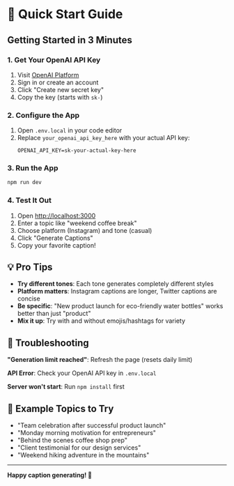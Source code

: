 # 🚀 Quick Start Guide

## Getting Started in 3 Minutes

### 1. Get Your OpenAI API Key
1. Visit [OpenAI Platform](https://platform.openai.com/api-keys)
2. Sign in or create an account
3. Click "Create new secret key"
4. Copy the key (starts with `sk-`)

### 2. Configure the App
1. Open `.env.local` in your code editor
2. Replace `your_openai_api_key_here` with your actual API key:
   ```
   OPENAI_API_KEY=sk-your-actual-key-here
   ```

### 3. Run the App
```bash
npm run dev
```

### 4. Test It Out
1. Open [http://localhost:3000](http://localhost:3000)
2. Enter a topic like "weekend coffee break"
3. Choose platform (Instagram) and tone (casual)
4. Click "Generate Captions"
5. Copy your favorite caption!

## 💡 Pro Tips

- **Try different tones**: Each tone generates completely different styles
- **Platform matters**: Instagram captions are longer, Twitter captions are concise
- **Be specific**: "New product launch for eco-friendly water bottles" works better than just "product"
- **Mix it up**: Try with and without emojis/hashtags for variety

## 🔧 Troubleshooting

**"Generation limit reached"**: Refresh the page (resets daily limit)

**API Error**: Check your OpenAI API key in `.env.local`

**Server won't start**: Run `npm install` first

## 🎯 Example Topics to Try

- "Team celebration after successful product launch"
- "Monday morning motivation for entrepreneurs"  
- "Behind the scenes coffee shop prep"
- "Client testimonial for our design services"
- "Weekend hiking adventure in the mountains"

---

**Happy caption generating! 🎉**
